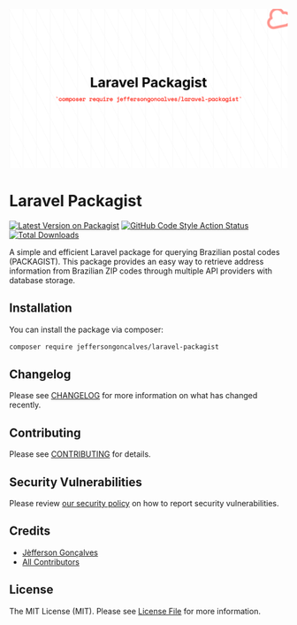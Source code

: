<div class="filament-hidden">

![Laravel Packagist](https://raw.githubusercontent.com/jeffersongoncalves/laravel-packagist/master/art/jeffersongoncalves-laravel-packagist.png)

</div>

# Laravel Packagist

[![Latest Version on Packagist](https://img.shields.io/packagist/v/jeffersongoncalves/laravel-packagist.svg?style=flat-square)](https://packagist.org/packages/jeffersongoncalves/laravel-packagist)
[![GitHub Code Style Action Status](https://img.shields.io/github/actions/workflow/status/jeffersongoncalves/laravel-packagist/fix-php-code-style-issues.yml?branch=master&label=code%20style&style=flat-square)](https://github.com/jeffersongoncalves/laravel-packagist/actions?query=workflow%3A"Fix+PHP+code+styling"+branch%3Amaster)
[![Total Downloads](https://img.shields.io/packagist/dt/jeffersongoncalves/laravel-packagist.svg?style=flat-square)](https://packagist.org/packages/jeffersongoncalves/laravel-packagist)

A simple and efficient Laravel package for querying Brazilian postal codes (PACKAGIST). This package provides an easy way to retrieve address information from Brazilian ZIP codes through multiple API providers with database storage.

## Installation

You can install the package via composer:

```bash
composer require jeffersongoncalves/laravel-packagist
```

## Changelog

Please see [CHANGELOG](CHANGELOG.md) for more information on what has changed recently.

## Contributing

Please see [CONTRIBUTING](.github/CONTRIBUTING.md) for details.

## Security Vulnerabilities

Please review [our security policy](../../security/policy) on how to report security vulnerabilities.

## Credits

- [Jèfferson Gonçalves](https://github.com/jeffersongoncalves)
- [All Contributors](../../contributors)

## License

The MIT License (MIT). Please see [License File](LICENSE.md) for more information.
